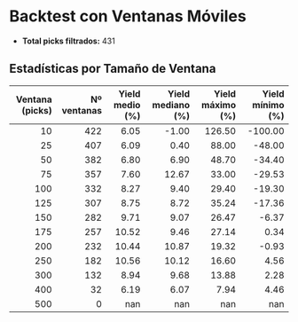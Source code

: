 # Backtest con Ventanas Móviles

- **Total picks filtrados:** 431

## Estadísticas por Tamaño de Ventana

| Ventana (picks) | Nº ventanas | Yield medio (%) | Yield mediano (%) | Yield máximo (%) | Yield mínimo (%) |
|---------------:|------------:|----------------:|------------------:|-----------------:|-----------------:|
|              10 |          422 |            6.05 |             -1.00 |          126.50 |         -100.00 |
|              25 |          407 |            6.09 |              0.40 |           88.00 |          -48.00 |
|              50 |          382 |            6.80 |              6.90 |           48.70 |          -34.40 |
|              75 |          357 |            7.60 |             12.67 |           33.00 |          -29.53 |
|             100 |          332 |            8.27 |              9.40 |           29.40 |          -19.30 |
|             125 |          307 |            8.75 |              8.72 |           35.24 |          -17.36 |
|             150 |          282 |            9.71 |              9.07 |           26.47 |           -6.37 |
|             175 |          257 |           10.52 |              9.46 |           27.14 |            0.34 |
|             200 |          232 |           10.44 |             10.87 |           19.32 |           -0.93 |
|             250 |          182 |           10.56 |             10.12 |           16.60 |            4.56 |
|             300 |          132 |            8.94 |              9.68 |           13.88 |            2.28 |
|             400 |           32 |            6.19 |              6.07 |            7.94 |            4.46 |
|             500 |            0 |             nan |               nan |             nan |             nan |